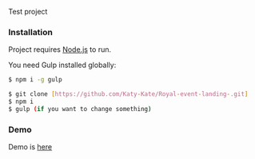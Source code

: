  Test project

### Installation

Project requires [Node.js](https://nodejs.org/) to run.

You need Gulp installed globally:

```sh
$ npm i -g gulp
```

```sh
$ git clone [https://github.com/Katy-Kate/Royal-event-landing-.git]
$ npm i 
$ gulp (if you want to change something)
```

### Demo
Demo is [here](https://katy-kate.github.io/royal-enent/)
